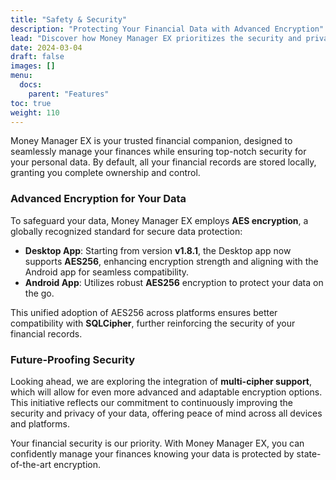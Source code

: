 ```yaml
---
title: "Safety & Security"
description: "Protecting Your Financial Data with Advanced Encryption"
lead: "Discover how Money Manager EX prioritizes the security and privacy of your financial information."
date: 2024-03-04
draft: false
images: []
menu:
  docs:
    parent: "Features"
toc: true
weight: 110
---
```


Money Manager EX is your trusted financial companion, designed to seamlessly manage your finances while ensuring top-notch security for your personal data. By default, all your financial records are stored locally, granting you complete ownership and control.

### Advanced Encryption for Your Data

To safeguard your data, Money Manager EX employs **AES encryption**, a globally recognized standard for secure data protection:

- **Desktop App**: Starting from version **v1.8.1**, the Desktop app now supports **AES256**, enhancing encryption strength and aligning with the Android app for seamless compatibility.
- **Android App**: Utilizes robust **AES256** encryption to protect your data on the go.

This unified adoption of AES256 across platforms ensures better compatibility with **SQLCipher**, further reinforcing the security of your financial records.

### Future-Proofing Security

Looking ahead, we are exploring the integration of **multi-cipher support**, which will allow for even more advanced and adaptable encryption options. This initiative reflects our commitment to continuously improving the security and privacy of your data, offering peace of mind across all devices and platforms.

Your financial security is our priority. With Money Manager EX, you can confidently manage your finances knowing your data is protected by state-of-the-art encryption.
